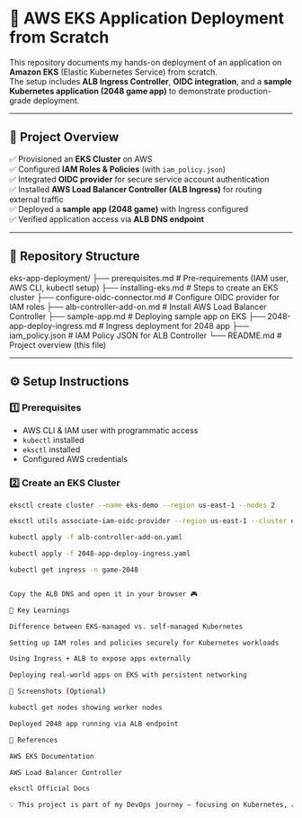 # 🚀 AWS EKS Application Deployment from Scratch  

This repository documents my hands-on deployment of an application on **Amazon EKS** (Elastic Kubernetes Service) from scratch.  
The setup includes **ALB Ingress Controller**, **OIDC integration**, and a **sample Kubernetes application (2048 game app)** to demonstrate production-grade deployment.  

---

## 📌 Project Overview  

✅ Provisioned an **EKS Cluster** on AWS  
✅ Configured **IAM Roles & Policies** (with `iam_policy.json`)  
✅ Integrated **OIDC provider** for secure service account authentication  
✅ Installed **AWS Load Balancer Controller (ALB Ingress)** for routing external traffic  
✅ Deployed a **sample app (2048 game)** with Ingress configured  
✅ Verified application access via **ALB DNS endpoint**  

---

## 📂 Repository Structure  

eks-app-deployment/
├── prerequisites.md # Pre-requirements (IAM user, AWS CLI, kubectl setup)
├── installing-eks.md # Steps to create an EKS cluster
├── configure-oidc-connector.md # Configure OIDC provider for IAM roles
├── alb-controller-add-on.md # Install AWS Load Balancer Controller
├── sample-app.md # Deploying sample app on EKS
├── 2048-app-deploy-ingress.md # Ingress deployment for 2048 app
├── iam_policy.json # IAM Policy JSON for ALB Controller
└── README.md # Project overview (this file)


---

## ⚙️ Setup Instructions

### 1️⃣ Prerequisites
- AWS CLI & IAM user with programmatic access
- `kubectl` installed
- `eksctl` installed
- Configured AWS credentials

### 2️⃣ Create an EKS Cluster
```bash
eksctl create cluster --name eks-demo --region us-east-1 --nodes 2

eksctl utils associate-iam-oidc-provider --region us-east-1 --cluster eks-demo --approve

kubectl apply -f alb-controller-add-on.yaml

kubectl apply -f 2048-app-deploy-ingress.yaml

kubectl get ingress -n game-2048


Copy the ALB DNS and open it in your browser 🎮

🌟 Key Learnings

Difference between EKS-managed vs. self-managed Kubernetes

Setting up IAM roles and policies securely for Kubernetes workloads

Using Ingress + ALB to expose apps externally

Deploying real-world apps on EKS with persistent networking

📸 Screenshots (Optional)

kubectl get nodes showing worker nodes

Deployed 2048 app running via ALB endpoint

📖 References

AWS EKS Documentation

AWS Load Balancer Controller

eksctl Official Docs

💡 This project is part of my DevOps journey — focusing on Kubernetes, AWS, and CI/CD integrations.

